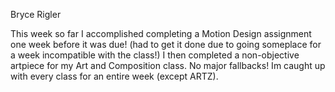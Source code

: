 Bryce Rigler

This week so far I accomplished completing a Motion Design assignment one week before it was due! (had to get it done due to going someplace for a week incompatible with the class!) I then completed a non-objective artpiece for my Art and Composition class. No major fallbacks! Im caught up with every class for an entire week (except ARTZ).
